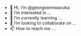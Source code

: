 - 👋 Hi, I’m @georgeannwacuka
- 👀 I’m interested in ...
- 🌱 I’m currently learning ...
- 💞️ I’m looking to collaborate on ...
- 📫 How to reach me ...

<!---
georgeannwacuka/georgeannwacuka is a ✨ special ✨ repository because its `README.md` (this file) appears on your GitHub profile.
You can click the Preview link to take a look at your changes.
--->
